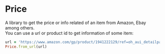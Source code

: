 # Price
A library to get the price or info related of an item from Amazon, Ebay among others.  
You can use a url or product id to get information of some item:

```rb
url = 'https://www.amazon.com/gp/product/1941222129/ref=oh_aui_detailpage_o01_s00?ie=UTF8&psc=1'
Price.from_url(url)
```
